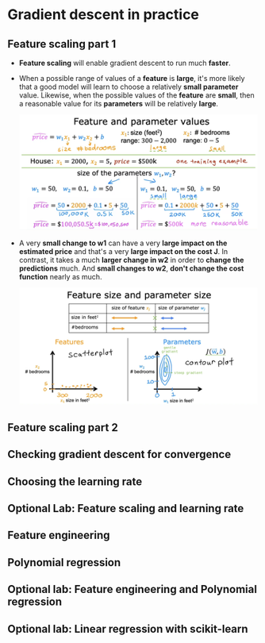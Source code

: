 # Gradient descent in practice

## Feature scaling part 1

- **Feature scaling** will enable gradient descent to run much **faster**.

- When a possible range of values of a **feature** is **large**, it's more likely that a good model will learn to choose a relatively **small parameter** value. Likewise, when the possible values of the **feature** are **small**, then a reasonable value for its **parameters** will be relatively **large**.

  ![alt text](resources/notes/01.png)

- A very **small change to w1** can have a very **large impact on the estimated price** and that's a very **large impact on the cost J**. In contrast, it takes a much **larger change in w2** in order to **change the predictions** much. And **small changes to w2**, **don't change the cost function** nearly as much.

  ![alt text](resources/notes/02.png)
## Feature scaling part 2

## Checking gradient descent for convergence

## Choosing the learning rate

## Optional Lab: Feature scaling and learning rate

## Feature engineering

## Polynomial regression

## Optional lab: Feature engineering and Polynomial regression

## Optional lab: Linear regression with scikit-learn
